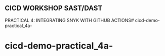 ## CICD WORKSHOP SAST/DAST 

PRACTICAL 4: INTEGRATING SNYK WITH GITHUB ACTIONS# cicd-demo-practical_4a-
# cicd-demo-practical_4a-
